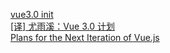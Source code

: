 [vue3.0 init](https://github.com/vuejs/vue-next/tree/3401f6b460196ce254a73df05ce571802b365054)  
[[译] 尤雨溪：Vue 3.0 计划](https://juejin.im/post/5bb719b9f265da0ab915dbdd)  
[Plans for the Next Iteration of Vue.js](https://medium.com/the-vue-point/plans-for-the-next-iteration-of-vue-js-777ffea6fabf)  
